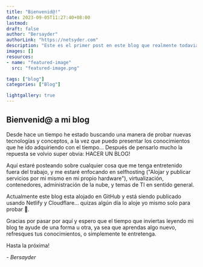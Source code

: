 ```yaml
---
title: "Bienvenid@!"
date: 2023-09-05T11:27:40+08:00
lastmod: 
draft: false
author: "Bersayder"
authorLink: "https://netsyder.com"
description: "Este es el primer post en este blog que realmente todavia no se para que es XD"
images: []
resources:
- name: "featured-image"
  src: "featured-image.png"

tags: ["blog"]
categories: ["Blog"]

lightgallery: true
---
```

## Bienvenid@ a mi blog

Desde hace un tiempo he estado buscando una manera de probar nuevas tecnologías y conceptos, a la vez que puedo presentar los conocimientos que he ido adquiriendo con el tiempo... Después de pensarlo mucho la repuesta se volvio super obvia: HACER UN BLOG!

Aquí estaré posteando sobre cualquier cosa que me tenga entretenido fuera del trabajo, y me estaré enfocando en selfhosting ("Alojar y publicar servicios por mi mismo en mi propio hardware"), virtualización, contenedores, administración de la nube, y temas de TI en sentido general.

Actualmente este blog esta alojado en GitHub y está siendo publicado usando Netlify y Cloudflare... quizas algún día lo aloje yo mismo solo para probar 🤣.

Gracias por pasar por aquí y espero que el tiempo que inviertas leyendo mi blog te ayude de una forma u otra, ya sea que aprendas algo nuevo, refresques tus conocimientos, o simplemente te entretenga.

Hasta la próxima!

_- Bersayder_